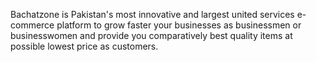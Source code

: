 Bachatzone is Pakistan's most innovative and largest united services e-commerce platform to grow faster your businesses as businessmen or businesswomen and provide you comparatively best quality items at possible lowest price as customers.
